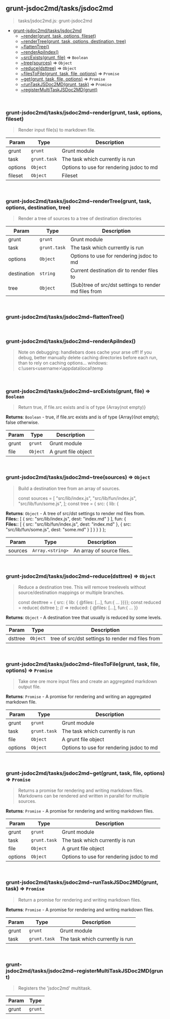 
<br><a name="module_grunt-jsdoc2md/tasks/jsdoc2md"></a>

## grunt-jsdoc2md/tasks/jsdoc2md
> tasks/jsdoc2md.js: grunt-jsdoc2md


* [grunt-jsdoc2md/tasks/jsdoc2md](#module_grunt-jsdoc2md/tasks/jsdoc2md)
    * [~render(grunt, task, options, fileset)](#module_grunt-jsdoc2md/tasks/jsdoc2md..render)
    * [~renderTree(grunt, task, options, destination, tree)](#module_grunt-jsdoc2md/tasks/jsdoc2md..renderTree)
    * [~flattenTree()](#module_grunt-jsdoc2md/tasks/jsdoc2md..flattenTree)
    * [~renderApiIndex()](#module_grunt-jsdoc2md/tasks/jsdoc2md..renderApiIndex)
    * [~srcExists(grunt, file)](#module_grunt-jsdoc2md/tasks/jsdoc2md..srcExists) ⇒ <code>Boolean</code>
    * [~tree(sources)](#module_grunt-jsdoc2md/tasks/jsdoc2md..tree) ⇒ <code>Object</code>
    * [~reduce(dsttree)](#module_grunt-jsdoc2md/tasks/jsdoc2md..reduce) ⇒ <code>Object</code>
    * [~filesToFile(grunt, task, file, options)](#module_grunt-jsdoc2md/tasks/jsdoc2md..filesToFile) ⇒ <code>Promise</code>
    * [~get(grunt, task, file, options)](#module_grunt-jsdoc2md/tasks/jsdoc2md..get) ⇒ <code>Promise</code>
    * [~runTaskJSDoc2MD(grunt, task)](#module_grunt-jsdoc2md/tasks/jsdoc2md..runTaskJSDoc2MD) ⇒ <code>Promise</code>
    * [~registerMultiTaskJSDoc2MD(grunt)](#module_grunt-jsdoc2md/tasks/jsdoc2md..registerMultiTaskJSDoc2MD)


<br><a name="module_grunt-jsdoc2md/tasks/jsdoc2md..render"></a>

### grunt-jsdoc2md/tasks/jsdoc2md~render(grunt, task, options, fileset)
> Render input file(s) to markdown file.


| Param | Type | Description |
| --- | --- | --- |
| grunt | <code>grunt</code> | Grunt module |
| task | <code>grunt.task</code> | The task which currently is run |
| options | <code>Object</code> | Options to use for rendering jsdoc to md |
| fileset | <code>Object</code> | Fileset |


<br><a name="module_grunt-jsdoc2md/tasks/jsdoc2md..renderTree"></a>

### grunt-jsdoc2md/tasks/jsdoc2md~renderTree(grunt, task, options, destination, tree)
> Render a tree of sources to a tree of destination directories


| Param | Type | Description |
| --- | --- | --- |
| grunt | <code>grunt</code> | Grunt module |
| task | <code>grunt.task</code> | The task which currently is run |
| options | <code>Object</code> | Options to use for rendering jsdoc to md |
| destination | <code>string</code> | Current destination dir to render files to |
| tree | <code>Object</code> | (Sub)tree of src/dst settings to render md files from |


<br><a name="module_grunt-jsdoc2md/tasks/jsdoc2md..flattenTree"></a>

### grunt-jsdoc2md/tasks/jsdoc2md~flattenTree()

<br><a name="module_grunt-jsdoc2md/tasks/jsdoc2md..renderApiIndex"></a>

### grunt-jsdoc2md/tasks/jsdoc2md~renderApiIndex()
> Note on debugging:>    handlebars does cache your arse off! If you debug, better manually delete>    caching directories before each run, than to rely on caching options...>    windows: c:\users\<username>\appdata\local\temp


<br><a name="module_grunt-jsdoc2md/tasks/jsdoc2md..srcExists"></a>

### grunt-jsdoc2md/tasks/jsdoc2md~srcExists(grunt, file) ⇒ <code>Boolean</code>
> Return true, if file.src exists and is of type {Array(not empty)}

**Returns**: <code>Boolean</code> - true, if file.src exists and is of type {Array}(not empty);           false otherwise.  

| Param | Type | Description |
| --- | --- | --- |
| grunt | <code>grunt</code> | Grunt module |
| file | <code>Object</code> | A grunt file object |


<br><a name="module_grunt-jsdoc2md/tasks/jsdoc2md..tree"></a>

### grunt-jsdoc2md/tasks/jsdoc2md~tree(sources) ⇒ <code>Object</code>
> Build a destination tree from an array of sources.> >  const sources = [>    "src/lib/index.js", "src/lib/fun/index.js", "src/lib/fun/some.js",>  ];>  const tree = {>    src: {>      lib: {

**Returns**: <code>Object</code> - A tree of src/dst settings to render md files from.  
**Files:**: [         { src: "src/lib/index.js", dest: "index.md" }       ],       fun: {  
**Files:**: [           { src: "src/lib/fun/index.js", dest: "index.md" },           { src: "src/lib/fun/some.js",  dest: "some.md"  }         ]       }     }   } };  

| Param | Type | Description |
| --- | --- | --- |
| sources | <code>Array.&lt;string&gt;</code> | An array of source files. |


<br><a name="module_grunt-jsdoc2md/tasks/jsdoc2md..reduce"></a>

### grunt-jsdoc2md/tasks/jsdoc2md~reduce(dsttree) ⇒ <code>Object</code>
> Reduce a destination tree. This will remove treelevels without source/destination>  mappings or multiple branches.> >  const desttree = { src: { lib: { @files: [...], fun:{ ... }}}};>  const reduced  = reduce( dsttree );>  // => reduced: { @files: [...], fun:{ ... }}

**Returns**: <code>Object</code> - A destination tree that usually is reduced by some levels.  

| Param | Type | Description |
| --- | --- | --- |
| dsttree | <code>Object</code> | tree of src/dst settings to render md files from |


<br><a name="module_grunt-jsdoc2md/tasks/jsdoc2md..filesToFile"></a>

### grunt-jsdoc2md/tasks/jsdoc2md~filesToFile(grunt, task, file, options) ⇒ <code>Promise</code>
> Take one ore more input files and create an aggregated>  markdown output file.

**Returns**: <code>Promise</code> - A promise for rendering and writing an aggregated markdown file.  

| Param | Type | Description |
| --- | --- | --- |
| grunt | <code>grunt</code> | Grunt module |
| task | <code>grunt.task</code> | The task which currently is run |
| file | <code>Object</code> | A grunt file object |
| options | <code>Object</code> | Options to use for rendering jsdoc to md |


<br><a name="module_grunt-jsdoc2md/tasks/jsdoc2md..get"></a>

### grunt-jsdoc2md/tasks/jsdoc2md~get(grunt, task, file, options) ⇒ <code>Promise</code>
> Returns a promise for rendering and writing markdown files.>  Markdowns can be rendered and written in parallel for multiple sources.

**Returns**: <code>Promise</code> - A promise for rendering and writing markdown files.  

| Param | Type | Description |
| --- | --- | --- |
| grunt | <code>grunt</code> | Grunt module |
| task | <code>grunt.task</code> | The task which currently is run |
| file | <code>Object</code> | A grunt file object |
| options | <code>Object</code> | Options to use for rendering jsdoc to md |


<br><a name="module_grunt-jsdoc2md/tasks/jsdoc2md..runTaskJSDoc2MD"></a>

### grunt-jsdoc2md/tasks/jsdoc2md~runTaskJSDoc2MD(grunt, task) ⇒ <code>Promise</code>
> Return a promise for rendering and writing markdown files.

**Returns**: <code>Promise</code> - A promise for rendering and writing markdown files.  

| Param | Type | Description |
| --- | --- | --- |
| grunt | <code>grunt</code> | Grunt module |
| task | <code>grunt.task</code> | The task which currently is run |


<br><a name="module_grunt-jsdoc2md/tasks/jsdoc2md..registerMultiTaskJSDoc2MD"></a>

### grunt-jsdoc2md/tasks/jsdoc2md~registerMultiTaskJSDoc2MD(grunt)
> Registers the 'jsdoc2md' multitask.


| Param | Type |
| --- | --- |
| grunt | <code>grunt</code> | 

